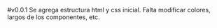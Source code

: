 #v0.0.1
Se agrega estructura html y css inicial. 
Falta modificar colores, largos de los componentes, etc.
